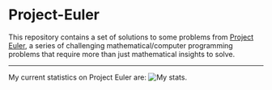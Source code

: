 # Project-Euler

This repository contains a set of solutions to some problems from [Project Euler](https://projecteuler.net/), a series of challenging mathematical/computer programming problems that require more than just mathematical insights to solve.

---

My current statistics on Project Euler are:
![My stats.](https://projecteuler.net/profile/Meight.png "My stats.")
